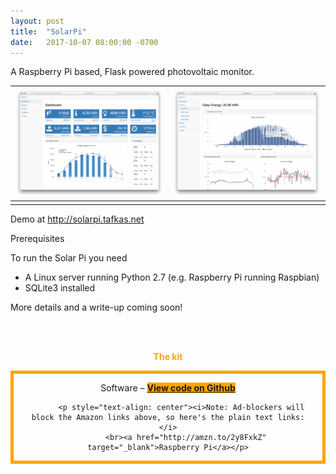 ```yaml
---
layout: post
title:  "SolarPi"
date:   2017-10-07 08:00:00 -0700
---
```



A Raspberry Pi based, Flask powered photovoltaic monitor. 



![](/img/solarpi/0.png) | ![](/img/solarpi/1.png)
:---------------------------:|:-------------------------:
							 |

Demo at <a href="http://solarpi.tafkas.net" target="_blank">http://solarpi.tafkas.net</a>

Prerequisites

To run the Solar Pi you need

* A Linux server running Python 2.7 (e.g. Raspberry Pi running Raspbian)
* SQLite3 installed





More details and a write-up coming soon!










<div style="text-align: center">
<br><br>
<p style="color: orange;"><b>The kit</b></p>
<div style="border: 5px solid orange; padding-left: 15px; padding-right: 15px">      
 <script type="text/javascript">
amzn_assoc_tracking_id = "gridlesskits-20";
amzn_assoc_ad_mode = "manual";
amzn_assoc_ad_type = "smart";
amzn_assoc_marketplace = "amazon";
amzn_assoc_region = "US";
amzn_assoc_design = "enhanced_links";
amzn_assoc_asins = "B01CD5VC92";
amzn_assoc_placement = "adunit";
amzn_assoc_linkid = "44b20e7ab9009c619cf5d278c43b06d1";
</script>
<script src="//z-na.amazon-adsystem.com/widgets/onejs?MarketPlace=US"></script>


Software – <a class="btn btn-amazon" 
style="background-color: orange" 
target="_blank"
onclick="ga('send', 'event', 'Github Button', 'clicked', 'russell');"
href="https://github.com/Tafkas/solarpi"><b>View code on Github</b></a>
          
          <p style="text-align: center"><i>Note: Ad-blockers will block the Amazon links above, so here's the plain text links:</i>
            <br><a href="http://amzn.to/2y8FxkZ" target="_blank">Raspberry Pi</a></p>
 </div>
 <br>

</div>